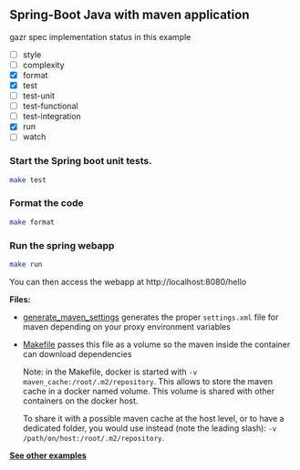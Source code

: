 ## **Spring-Boot Java with maven** application

gazr spec implementation status in this example

- [ ] style
- [ ] complexity
- [x] format
- [x] test
- [ ] test-unit
- [ ] test-functional
- [ ] test-integration
- [x] run
- [ ] watch

### Start the Spring boot unit tests.

```bash
make test
```


### Format the code

```bash
make format
```

### Run the spring webapp

```bash
make run
```

You can then access the webapp at http://localhost:8080/hello

**Files:**

* [generate_maven_settings](generate_maven_settings) generates the proper
  `settings.xml` file for maven depending on your proxy environment variables
* [Makefile](Makefile) passes this file as a volume so the maven inside the
  container can download dependencies

  Note: in the Makefile, docker is started with
  `-v maven_cache:/root/.m2/repository`.
  This allows to store the maven cache in a docker named volume.
  This volume is shared with other containers on the docker host.

  To share it with a possible maven cache at the host level, or to have a
  dedicated folder, you would use instead (note the leading slash):
  `-v /path/on/host:/root/.m2/repository`.


**[See other examples](/tree/master/examples)**
